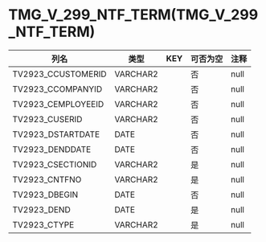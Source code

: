 # TMG_V_299_NTF_TERM(TMG_V_299_NTF_TERM)
| 列名   | 类型   | KEY  | 可否为空 | 注释   |
| ---- | ---- | ---- | ---- | ---- |
|TV2923_CCUSTOMERID|VARCHAR2||否|null|
|TV2923_CCOMPANYID|VARCHAR2||否|null|
|TV2923_CEMPLOYEEID|VARCHAR2||否|null|
|TV2923_CUSERID|VARCHAR2||否|null|
|TV2923_DSTARTDATE|DATE||否|null|
|TV2923_DENDDATE|DATE||否|null|
|TV2923_CSECTIONID|VARCHAR2||是|null|
|TV2923_CNTFNO|VARCHAR2||是|null|
|TV2923_DBEGIN|DATE||否|null|
|TV2923_DEND|DATE||是|null|
|TV2923_CTYPE|VARCHAR2||是|null|
